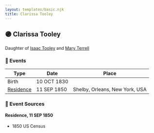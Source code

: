 ```yaml
---
layout: templates/basic.njk
title: Clarissa Tooley
---
```

## 🟣 Clarissa Tooley

Daughter of [Isaac Tooley](/people/6/65071054) and [Mary Terrell](/people/3/36199064)

### 📆 Events

Type | Date | Place
------ | ------ | ------
Birth | 10 OCT 1830 |
[Residence](#event-event-0) | 11 SEP 1850 | Shelby, Orleans, New York, USA

### 📰 Event Sources

#### <a id="event-event-0"></a> Residence, 11 SEP 1850
* 1850 US Census
